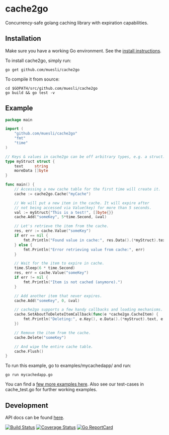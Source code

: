 cache2go
========

Concurrency-safe golang caching library with expiration capabilities.

## Installation

Make sure you have a working Go environment. See the [install instructions](http://golang.org/doc/install.html).

To install cache2go, simply run:

    go get github.com/muesli/cache2go

To compile it from source:

    cd $GOPATH/src/github.com/muesli/cache2go
    go build && go test -v

## Example
```go
package main

import (
	"github.com/muesli/cache2go"
	"fmt"
	"time"
)

// Keys & values in cache2go can be off arbitrary types, e.g. a struct.
type myStruct struct {
	text     string
	moreData []byte
}

func main() {
	// Accessing a new cache table for the first time will create it.
	cache := cache2go.Cache("myCache")

	// We will put a new item in the cache. It will expire after
	// not being accessed via Value(key) for more than 5 seconds.
	val := myStruct{"This is a test!", []byte{}}
	cache.Add("someKey", 5*time.Second, &val)

	// Let's retrieve the item from the cache.
	res, err := cache.Value("someKey")
	if err == nil {
		fmt.Println("Found value in cache:", res.Data().(*myStruct).text)
	} else {
		fmt.Println("Error retrieving value from cache:", err)
	}

	// Wait for the item to expire in cache.
	time.Sleep(6 * time.Second)
	res, err = cache.Value("someKey")
	if err != nil {
		fmt.Println("Item is not cached (anymore).")
	}

	// Add another item that never expires.
	cache.Add("someKey", 0, &val)

	// cache2go supports a few handy callbacks and loading mechanisms.
	cache.SetAboutToDeleteItemCallback(func(e *cache2go.CacheItem) {
		fmt.Println("Deleting:", e.Key(), e.Data().(*myStruct).text, e.CreatedOn())
	})

	// Remove the item from the cache.
	cache.Delete("someKey")

	// And wipe the entire cache table.
	cache.Flush()
}
```

To run this example, go to examples/mycachedapp/ and run:

    go run mycachedapp.go

You can find a [few more examples here](https://github.com/muesli/cache2go/tree/master/examples).
Also see our test-cases in cache_test.go for further working examples.

## Development

API docs can be found [here](http://godoc.org/github.com/muesli/cache2go).

[![Build Status](https://secure.travis-ci.org/muesli/cache2go.png)](http://travis-ci.org/muesli/cache2go)
[![Coverage Status](https://coveralls.io/repos/github/muesli/cache2go/badge.svg?branch=master)](https://coveralls.io/github/muesli/cache2go?branch=master)
[![Go ReportCard](http://goreportcard.com/badge/muesli/cache2go)](http://goreportcard.com/report/muesli/cache2go)
